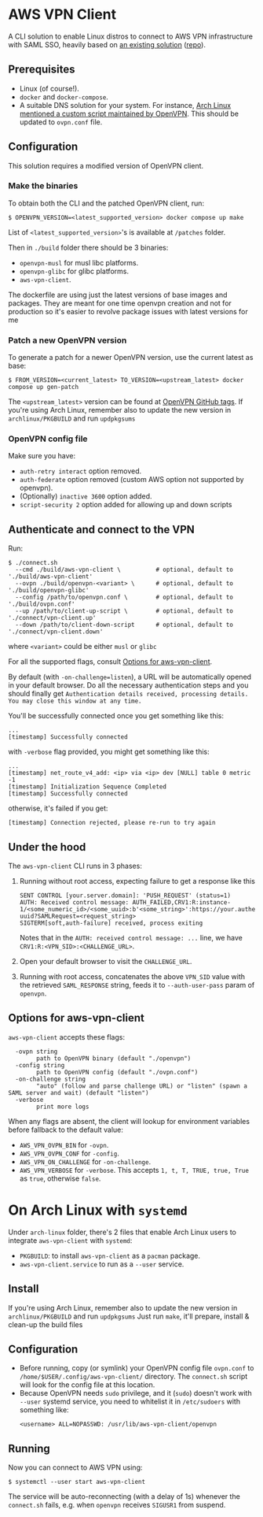 # AWS VPN Client

A CLI solution to enable Linux distros to connect to AWS VPN infrastructure with SAML SSO,
heavily based on [an existing solution](https://smallhacks.wordpress.com/2020/07/08/aws-client-vpn-internals/)
([repo](https://github.com/samm-git/aws-vpn-client)).

## Prerequisites

- Linux (of course!).
- `docker` and `docker-compose`.
- A suitable DNS solution for your system. For instance,
  [Arch Linux mentioned a custom script maintained by OpenVPN](https://wiki.archlinux.org/title/OpenVPN#DNS).
  This should be updated to `ovpn.conf` file.

## Configuration

This solution requires a modified version of OpenVPN client.

### Make the binaries

To obtain both the CLI and the patched OpenVPN client, run:

```shell
$ OPENVPN_VERSION=<latest_supported_version> docker compose up make
```

List of `<latest_supported_version>`'s is available at `/patches` folder.

Then in `./build` folder there should be 3 binaries:

- `openvpn-musl` for musl libc platforms.
- `openvpn-glibc` for glibc platforms.
- `aws-vpn-client`.

The dockerfile are using just the latest versions of base images and packages. They are meant for one time openvpn creation and not for production so it's easier to revolve package issues with latest versions for me

### Patch a new OpenVPN version

To generate a patch for a newer OpenVPN version, use the current latest as base:

```shell
$ FROM_VERSION=<current_latest> TO_VERSION=<upstream_latest> docker compose up gen-patch
```

The `<upstream_latest>` version can be found at [OpenVPN GitHub tags](https://github.com/OpenVPN/openvpn/tags).
If you're using Arch Linux, remember also to update the new version in `archlinux/PKGBUILD` and run `updpkgsums`

### OpenVPN config file

Make sure you have:

* `auth-retry interact` option removed.
* `auth-federate` option removed (custom AWS option not supported by openvpn).
* (Optionally) `inactive 3600` option added.
* `script-security 2` option added for allowing up and down scripts

## Authenticate and connect to the VPN

Run:

```shell
$ ./connect.sh
  --cmd ./build/aws-vpn-client \          # optional, default to './build/aws-vpn-client'
  --ovpn ./build/openvpn-<variant> \      # optional, default to './build/openvpn-glibc'
  --config /path/to/openvpn.conf \        # optional, default to './build/ovpn.conf'
  --up /path/to/client-up-script \        # optional, default to './connect/vpn-client.up'
  --down /path/to/client-down-script      # optional, default to './connect/vpn-client.down'
```

where `<variant>` could be either `musl` or `glibc`

For all the supported flags, consult [Options for aws-vpn-client](#options-for-aws-vpn-client).

By default (with `-on-challenge=listen`), a URL will be automatically opened in your default browser.
Do all the necessary authentication steps and you should finally get
`Authentication details received, processing details. You may close this window at any time.`

You'll be successfully connected once you get something like this:

```
...
[timestamp] Successfully connected
```

with `-verbose` flag provided, you might get something like this:

```
...
[timestamp] net_route_v4_add: <ip> via <ip> dev [NULL] table 0 metric -1
[timestamp] Initialization Sequence Completed
[timestamp] Successfully connected
```

otherwise, it's failed if you get:

```
[timestamp] Connection rejected, please re-run to try again
```

## Under the hood

The `aws-vpn-client` CLI runs in 3 phases:

1. Running without root access, expecting failure to get a response like this

    ```
    SENT CONTROL [your.server.domain]: 'PUSH_REQUEST' (status=1)
    AUTH: Received control message: AUTH_FAILED,CRV1:R:instance-1/<some_numeric_id>/<some_uuid>:b'<some_string>':https://your.authentication.server/some-uuid?SAMLRequest=<request_string>
    SIGTERM[soft,auth-failure] received, process exiting
    ```

    Notes that in the `AUTH: received control message: ...` line, we have `CRV1:R:<VPN_SID>:<CHALLENGE_URL>`.

2. Open your default browser to visit the `CHALLENGE_URL`.

3. Running with root access, concatenates the above `VPN_SID` value with
  the retrieved `SAML_RESPONSE` string, feeds it to `--auth-user-pass` param of `openvpn`.

## Options for aws-vpn-client

`aws-vpn-client` accepts these flags:

```
  -ovpn string
    	path to OpenVPN binary (default "./openvpn")
  -config string
    	path to OpenVPN config (default "./ovpn.conf")
  -on-challenge string
    	"auto" (follow and parse challenge URL) or "listen" (spawn a SAML server and wait) (default "listen")
  -verbose
    	print more logs
```

When any flags are absent, the client will lookup for environment variables
before fallback to the default value:

- `AWS_VPN_OVPN_BIN` for `-ovpn`.
- `AWS_VPN_OVPN_CONF` for `-config`.
- `AWS_VPN_ON_CHALLENGE` for `-on-challenge`.
- `AWS_VPN_VERBOSE` for `-verbose`. This accepts `1, t, T, TRUE, true, True` as `true`, otherwise `false`.

# On Arch Linux with `systemd`

Under `arch-linux` folder, there's 2 files that enable Arch Linux users to integrate `aws-vpn-client` with `systemd`:

- `PKGBUILD`: to install `aws-vpn-client` as a `pacman` package.
- `aws-vpn-client.service` to run as a `--user` service.

## Install

If you're using Arch Linux, remember also to update the new version in `archlinux/PKGBUILD` and run `updpkgsums`
Just run `make`, it'll prepare, install & clean-up the build files

## Configuration

- Before running, copy (or symlink) your OpenVPN config file `ovpn.conf` to `/home/$USER/.config/aws-vpn-client/` directory.
  The `connect.sh` script will look for the config file at this location.
- Because OpenVPN needs `sudo` privilege, and it (`sudo`) doesn't work with `--user` systemd service,
  you need to whitelist it in `/etc/sudoers` with something like:
  ```
  <username> ALL=NOPASSWD: /usr/lib/aws-vpn-client/openvpn
  ```

## Running

Now you can connect to AWS VPN using:

```shell
$ systemctl --user start aws-vpn-client
```

The service will be auto-reconnecting (with a delay of 1s) whenever the `connect.sh` fails,
e.g. when `openvpn` receives `SIGUSR1` from suspend.
